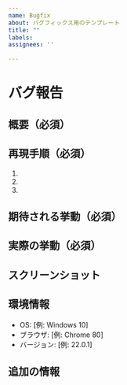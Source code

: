 ```yaml
---
name: Bugfix
about: バグフィックス用のテンプレート
title: ""
labels:
assignees: ''

---
```


# バグ報告

## 概要（必須）
<!-- バグの簡潔な説明を書く -->

## 再現手順（必須）
<!-- バグを再現するための手順を【詳細に】書く -->
1. 
2. 
3. 

## 期待される挙動（必須）
<!-- バグがない場合に期待される挙動を書く -->

## 実際の挙動（必須）
<!-- 実際に発生している挙動をを書く -->

## スクリーンショット
<!-- 問題を示すスクリーンショットがあれば添付する -->

## 環境情報
<!-- バグが発生した環境に関する情報を記載する -->
- OS: [例: Windows 10]
- ブラウザ: [例: Chrome 80]
- バージョン: [例: 22.0.1]

## 追加の情報
<!-- 問題に関連するその他の情報があればここに追加する -->

